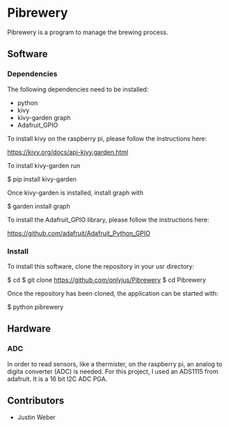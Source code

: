 # Pibrewery
Pibrewery is a program to manage the brewing process.

## Software

### Dependencies

The following dependencies need to be installed:

- python
- kivy
- kivy-garden graph
- Adafruit_GPIO

To install kivy on the raspberry pi, please follow the instructions here:

https://kivy.org/docs/api-kivy.garden.html

To install kivy-garden run

$ pip install kivy-garden

Once kivy-garden is installed, install graph with

$ garden install graph

To install the Adafruit_GPIO library, please follow the instructions here:

https://github.com/adafruit/Adafruit_Python_GPIO

### Install
To install this software, clone the repository in your usr directory:

$ cd
$ git clone https://github.com/onlyjus/Pibrewery
$ cd Pibrewery

Once the repository has been cloned, the application can be started with:

$ python pibrewery

## Hardware

### ADC
In order to read sensors, like a thermister, on the raspberry pi, an analog to
digita converter (ADC) is needed. For this project, I used an ADS1115 from
adafruit. It is a 16 bit I2C ADC PGA.

## Contributors
- Justin Weber
